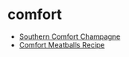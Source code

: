 # comfort

 * [Southern Comfort Champagne](index/s/southern-comfort-champagne-102762.json)
 * [Comfort Meatballs Recipe](index/c/comfort-meatballs-recipe.json)
